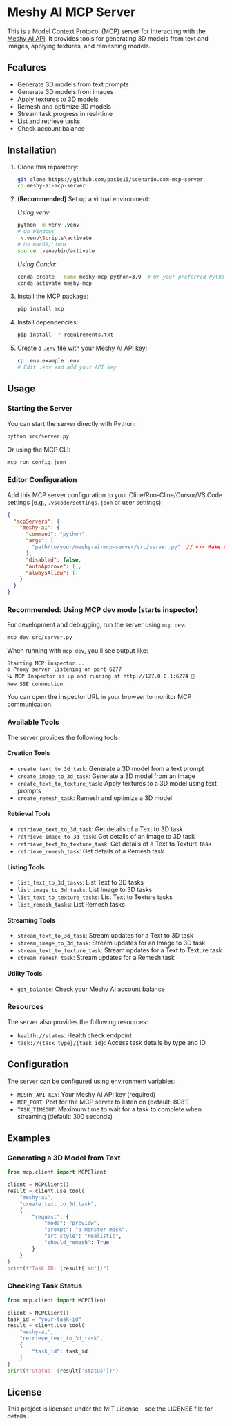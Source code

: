 # Meshy AI MCP Server

This is a Model Context Protocol (MCP) server for interacting with the [Meshy AI API](https://docs.meshy.ai/). It provides tools for generating 3D models from text and images, applying textures, and remeshing models.

## Features

- Generate 3D models from text prompts
- Generate 3D models from images
- Apply textures to 3D models
- Remesh and optimize 3D models
- Stream task progress in real-time
- List and retrieve tasks
- Check account balance

## Installation

1. Clone this repository:
   ```bash
   git clone https://github.com/pasie15/scenario.com-mcp-server
   cd meshy-ai-mcp-server
   ```


2. **(Recommended)** Set up a virtual environment:

   *Using venv:*
   ```bash
   python -m venv .venv
   # On Windows
   .\.venv\Scripts\activate
   # On macOS/Linux
   source .venv/bin/activate
   ```

   *Using Conda:*
   ```bash
   conda create --name meshy-mcp python=3.9  # Or your preferred Python version
   conda activate meshy-mcp
   ```

3. Install the MCP package:
   ```bash
   pip install mcp
   ```
   
4. Install dependencies:
   ```bash
   pip install -r requirements.txt
   ```

6. Create a `.env` file with your Meshy AI API key:
   ```bash
   cp .env.example .env
   # Edit .env and add your API key
   ```

## Usage

### Starting the Server

You can start the server directly with Python:

```bash
python src/server.py
```

Or using the MCP CLI:

```bash
mcp run config.json
```

### Editor Configuration

Add this MCP server configuration to your Cline/Roo-Cline/Cursor/VS Code settings (e.g., `.vscode/settings.json` or user settings):

```json
{
  "mcpServers": {
    "meshy-ai": {
      "command": "python",
      "args": [
        "path/to/your/meshy-ai-mcp-server/src/server.py"  // <-- Make sure this path is correct!
      ],
      "disabled": false,
      "autoApprove": [],
      "alwaysAllow": []
    }
  }
}
```

### Recommended: Using MCP dev mode (starts inspector)

For development and debugging, run the server using `mcp dev`:

```bash
mcp dev src/server.py
```

When running with `mcp dev`, you'll see output like:

```
Starting MCP inspector...
⚙️ Proxy server listening on port 6277
🔍 MCP Inspector is up and running at http://127.0.0.1:6274 🚀
New SSE connection
```
You can open the inspector URL in your browser to monitor MCP communication.

### Available Tools

The server provides the following tools:

#### Creation Tools

- `create_text_to_3d_task`: Generate a 3D model from a text prompt
- `create_image_to_3d_task`: Generate a 3D model from an image
- `create_text_to_texture_task`: Apply textures to a 3D model using text prompts
- `create_remesh_task`: Remesh and optimize a 3D model

#### Retrieval Tools

- `retrieve_text_to_3d_task`: Get details of a Text to 3D task
- `retrieve_image_to_3d_task`: Get details of an Image to 3D task
- `retrieve_text_to_texture_task`: Get details of a Text to Texture task
- `retrieve_remesh_task`: Get details of a Remesh task

#### Listing Tools

- `list_text_to_3d_tasks`: List Text to 3D tasks
- `list_image_to_3d_tasks`: List Image to 3D tasks
- `list_text_to_texture_tasks`: List Text to Texture tasks
- `list_remesh_tasks`: List Remesh tasks

#### Streaming Tools

- `stream_text_to_3d_task`: Stream updates for a Text to 3D task
- `stream_image_to_3d_task`: Stream updates for an Image to 3D task
- `stream_text_to_texture_task`: Stream updates for a Text to Texture task
- `stream_remesh_task`: Stream updates for a Remesh task

#### Utility Tools

- `get_balance`: Check your Meshy AI account balance

### Resources

The server also provides the following resources:

- `health://status`: Health check endpoint
- `task://{task_type}/{task_id}`: Access task details by type and ID

## Configuration

The server can be configured using environment variables:

- `MESHY_API_KEY`: Your Meshy AI API key (required)
- `MCP_PORT`: Port for the MCP server to listen on (default: 8081)
- `TASK_TIMEOUT`: Maximum time to wait for a task to complete when streaming (default: 300 seconds)

## Examples

### Generating a 3D Model from Text

```python
from mcp.client import MCPClient

client = MCPClient()
result = client.use_tool(
    "meshy-ai",
    "create_text_to_3d_task",
    {
        "request": {
            "mode": "preview",
            "prompt": "a monster mask",
            "art_style": "realistic",
            "should_remesh": True
        }
    }
)
print(f"Task ID: {result['id']}")
```

### Checking Task Status

```python
from mcp.client import MCPClient

client = MCPClient()
task_id = "your-task-id"
result = client.use_tool(
    "meshy-ai",
    "retrieve_text_to_3d_task",
    {
        "task_id": task_id
    }
)
print(f"Status: {result['status']}")
```

## License

This project is licensed under the MIT License - see the LICENSE file for details.
